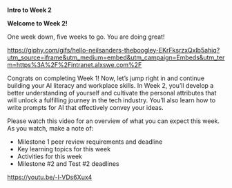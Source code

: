 **Intro to Week 2**

**Welcome to Week 2!**

One week down, five weeks to go. You are doing great! 

https://giphy.com/gifs/hello-neilsanders-theboogley-EKrFksrzxQxlb5ahiq?utm_source=iframe&utm_medium=embed&utm_campaign=Embeds&utm_term=https%3A%2F%2Fintranet.alxswe.com%2F

Congrats on completing Week 1! Now, let’s jump right in and continue building your AI literacy and workplace skills. In Week 2, you’ll develop a better understanding of yourself and cultivate the personal attributes that will unlock a fulfilling journey in the tech industry. You’ll also learn how to write prompts for AI that effectively convey your ideas.

Please watch this video for an overview of what you can expect this week. As you watch, make a note of: 

+ Milestone 1 peer review requirements and deadline
+ Key learning topics for this week
+ Activities for this week
+ Milestone #2 and Test #2 deadlines

https://youtu.be/-l-VDs6Xux4
